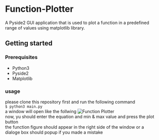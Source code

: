 # Function-Plotter
A Pyside2 GUI application that is used to plot a function in a predefined range of values using matplotlib library.

## Getting started
### Prerequisites
- Python3
- Pyside2
- Matplotlib

### usage
please clone this repository first and run the following command   
`$ python3 main.py`  
a window will open like the follwing ![Function Plotter](image.jpg)  
now, yu should enter the equation and min & max value and press the plot button    
the function figure should appear in the right side of the window or a dialoge box should popup if you made a mistake
